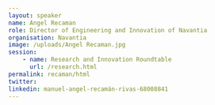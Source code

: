 ```yaml
---
layout: speaker
name: Angel Recaman
role: Director of Engineering and Innovation of Navantia
organisation: Navantia
image: /uploads/Angel Recaman.jpg
session:
    - name: Research and Innovation Roundtable
      url: /research.html
permalink: recaman/html
twitter:
linkedin: manuel-angel-recamán-rivas-68008841
---
```




